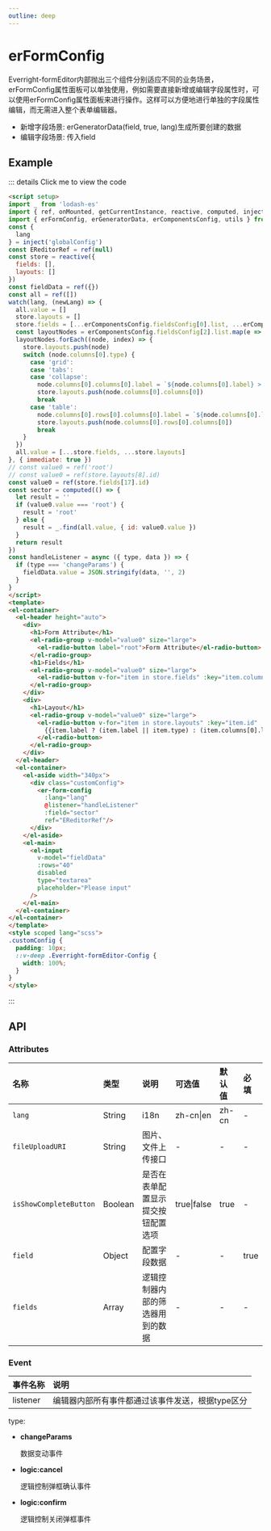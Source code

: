 ```yaml
---
outline: deep
---
```

# erFormConfig

Everright-formEditor内部抛出三个组件分别适应不同的业务场景，erFormConfig属性面板可以单独使用，例如需要直接新增或编辑字段属性时，可以使用erFormConfig属性面板来进行操作。这样可以方便地进行单独的字段属性编辑，而无需进入整个表单编辑器。

- 新增字段场景:
  erGeneratorData(field, true, lang)生成所要创建的数据
- 编辑字段场景:
  传入field

## **Example**

::: details Click me to view the code
  ```html
  <script setup>
  import _ from 'lodash-es'
  import { ref, onMounted, getCurrentInstance, reactive, computed, inject, watch } from 'vue'
  import { erFormConfig, erGeneratorData, erComponentsConfig, utils } from 'everright-formeditor'
  const {
    lang
  } = inject('globalConfig')
  const EReditorRef = ref(null)
  const store = reactive({
    fields: [],
    layouts: []
  })
  const fieldData = ref({})
  const all = ref([])
  watch(lang, (newLang) => {
    all.value = []
    store.layouts = []
    store.fields = [...erComponentsConfig.fieldsConfig[0].list, ...erComponentsConfig.fieldsConfig[1].list].map(e => erGeneratorData(e, true, newLang))
    const layoutNodes = erComponentsConfig.fieldsConfig[2].list.map(e => erGeneratorData(e, true, newLang))
    layoutNodes.forEach((node, index) => {
      store.layouts.push(node)
      switch (node.columns[0].type) {
        case 'grid':
        case 'tabs':
        case 'collapse':
          node.columns[0].columns[0].label = `${node.columns[0].label} > ${node.columns[0].columns[0].type}`
          store.layouts.push(node.columns[0].columns[0])
          break
        case 'table':
          node.columns[0].rows[0].columns[0].label = `${node.columns[0].label} > ${node.columns[0].rows[0].columns[0].type}`
          store.layouts.push(node.columns[0].rows[0].columns[0])
          break
      }
    })
    all.value = [...store.fields, ...store.layouts]
  }, { immediate: true })
  // const value0 = ref('root')
  // const value0 = ref(store.layouts[8].id)
  const value0 = ref(store.fields[17].id)
  const sector = computed(() => {
    let result = ''
    if (value0.value === 'root') {
      result = 'root'
    } else {
      result = _.find(all.value, { id: value0.value })
    }
    return result
  })
  const handleListener = async ({ type, data }) => {
    if (type === 'changeParams') {
      fieldData.value = JSON.stringify(data, '', 2)
    }
  }
</script>
<template>
  <el-container>
    <el-header height="auto">
      <div>
        <h1>Form Attribute</h1>
        <el-radio-group v-model="value0" size="large">
          <el-radio-button label="root">Form Attribute</el-radio-button>
        </el-radio-group>
        <h1>Fields</h1>
        <el-radio-group v-model="value0" size="large">
          <el-radio-button v-for="item in store.fields" :key="item.columns[0].id" :label="item.id">{{item.columns[0].label}}</el-radio-button>
        </el-radio-group>
      </div>
      <div>
        <h1>Layout</h1>
        <el-radio-group v-model="value0" size="large">
          <el-radio-button v-for="item in store.layouts" :key="item.id" :label="item.id">
            {{item.label ? (item.label || item.type) : (item.columns[0].label || item.columns[0].type)}}
          </el-radio-button>
        </el-radio-group>
      </div>
    </el-header>
    <el-container>
      <el-aside width="340px">
        <div class="customConfig">
          <er-form-config
            :lang="lang"
            @listener="handleListener"
            :field="sector"
            ref="EReditorRef"/>
        </div>
      </el-aside>
      <el-main>
        <el-input
          v-model="fieldData"
          :rows="40"
          disabled
          type="textarea"
          placeholder="Please input"
        />
      </el-main>
    </el-container>
  </el-container>
</template>
<style scoped lang="scss">
  .customConfig {
    padding: 10px;
    ::v-deep .Everright-formEditor-Config {
      width: 100%;
    }
  }
</style>

  ```
:::

## **API**

### **Attributes**
| 名称        |      类型      |  说明 | 可选值 |  默认值 |  必填 |
| :---- | :-- | :---- | :---- | :--------- | :--------- |
| `lang` | String  | i18n | zh-cn\|en | zh-cn | - |
| `fileUploadURI` | String  | 图片、文件上传接口 | - | - | - |
| `isShowCompleteButton` | Boolean  | 是否在表单配置显示提交按钮配置选项 | true\|false  | true | - |
| `field` | Object  | 配置字段数据 | -  | - | true |
| `fields` | Array  | 逻辑控制器内部的筛选器用到的数据 | -  | - | - |

### **Event**
| 事件名称  |      说明      |
| :---- | :-- |
| listener | 编辑器内部所有事件都通过该事件发送，根据type区分 |

type:
- **changeParams**

  数据变动事件
- **logic:cancel**

  逻辑控制弹框确认事件
- **logic:confirm**

  逻辑控制关闭弹框事件
